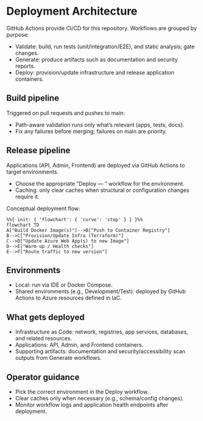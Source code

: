 
# Deployment Architecture

GitHub Actions provide CI/CD for this repository. Workflows are grouped by purpose:
- Validate: build, run tests (unit/integration/E2E), and static analysis; gate changes.
- Generate: produce artifacts such as documentation and security reports.
- Deploy: provision/update infrastructure and release application containers.

## Build pipeline

Triggered on pull requests and pushes to main:
- Path-aware validation runs only what’s relevant (apps, tests, docs).
- Fix any failures before merging; failures on main are priority.

## Release pipeline

Applications (API, Admin, Frontend) are deployed via GitHub Actions to target environments.
- Choose the appropriate “Deploy — <App>” workflow for the environment.
- Caching: only clear caches when structural or configuration changes require it.

Conceptual deployment flow:
```mermaid
%%{ init: { 'flowchart': { 'curve': 'step' } } }%%
flowchart TD
A["Build Docker Image(s)"]-->B["Push to Container Registry"]
B-->C["Provision/Update Infra (Terraform)"]
C-->D["Update Azure Web App(s) to new Image"]
D-->E["Warm-up / Health checks"]
E-->F["Route traffic to new version"]
```
## Environments

- Local: run via IDE or Docker Compose.
- Shared environments (e.g., Development/Test): deployed by GitHub Actions to Azure resources defined in IaC.

## What gets deployed

- Infrastructure as Code: network, registries, app services, databases, and related resources.
- Applications: API, Admin, and Frontend containers.
- Supporting artifacts: documentation and security/accessibility scan outputs from Generate workflows.

## Operator guidance

- Pick the correct environment in the Deploy workflow.
- Clear caches only when necessary (e.g., schema/config changes).
- Monitor workflow logs and application health endpoints after deployment.

